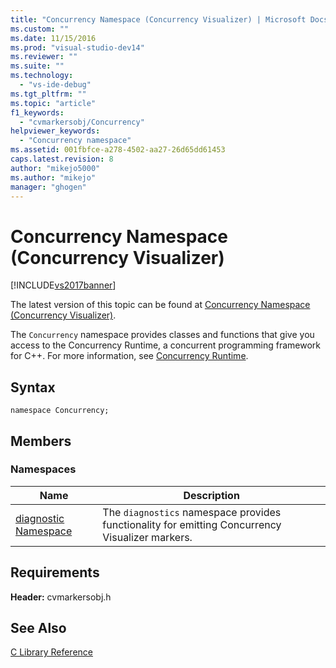 ```yaml
---
title: "Concurrency Namespace (Concurrency Visualizer) | Microsoft Docs"
ms.custom: ""
ms.date: 11/15/2016
ms.prod: "visual-studio-dev14"
ms.reviewer: ""
ms.suite: ""
ms.technology: 
  - "vs-ide-debug"
ms.tgt_pltfrm: ""
ms.topic: "article"
f1_keywords: 
  - "cvmarkersobj/Concurrency"
helpviewer_keywords: 
  - "Concurrency namespace"
ms.assetid: 001fbfce-a278-4502-aa27-26d65dd61453
caps.latest.revision: 8
author: "mikejo5000"
ms.author: "mikejo"
manager: "ghogen"
---
```

# Concurrency Namespace (Concurrency Visualizer)
[!INCLUDE[vs2017banner](../includes/vs2017banner.md)]

The latest version of this topic can be found at [Concurrency Namespace (Concurrency Visualizer)](https://docs.microsoft.com/visualstudio/profiling/concurrency-namespace-concurrency-visualizer).  
  
The `Concurrency` namespace provides classes and functions that give you access to the Concurrency Runtime, a concurrent programming framework for C++. For more information, see [Concurrency Runtime](http://msdn.microsoft.com/library/874bc58f-8dce-483e-a3a1-4dcc9e52ed2c).  
  
## Syntax  
  
```  
namespace Concurrency;  
```  
  
## Members  
  
### Namespaces  
  
|Name|Description|  
|----------|-----------------|  
|[diagnostic Namespace](../profiling/diagnostic-namespace.md)|The `diagnostics` namespace provides functionality for emitting Concurrency Visualizer markers.|  
  
## Requirements  
 **Header:** cvmarkersobj.h  
  
## See Also  
 [C Library Reference](../profiling/c-library-reference.md)



